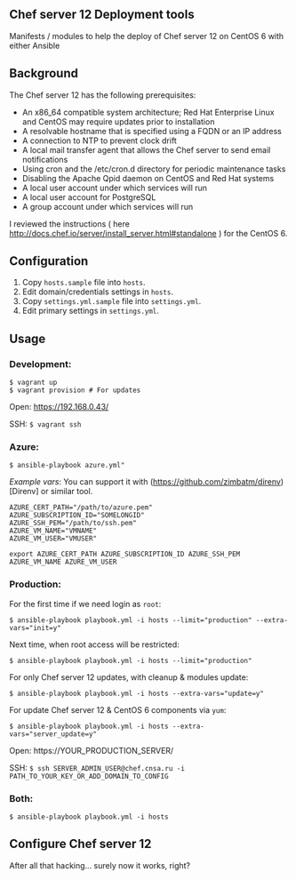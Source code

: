 ## Chef server 12 Deployment tools

Manifests / modules to help the deploy of Chef server 12 on CentOS 6 with either Ansible

## Background

The Chef server 12 has the following prerequisites:

- An x86_64 compatible system architecture; Red Hat Enterprise Linux and CentOS may require updates prior to installation
- A resolvable hostname that is specified using a FQDN or an IP address
- A connection to NTP to prevent clock drift
- A local mail transfer agent that allows the Chef server to send email notifications
- Using cron and the /etc/cron.d directory for periodic maintenance tasks
- Disabling the Apache Qpid daemon on CentOS and Red Hat systems
- A local user account under which services will run
- A local user account for PostgreSQL
- A group account under which services will run

I reviewed the instructions ( here http://docs.chef.io/server/install_server.html#standalone ) for the CentOS 6.

## Configuration

1. Copy `hosts.sample` file into `hosts`.
2. Edit domain/credentials settings in `hosts`.
3. Copy `settings.yml.sample` file into `settings.yml`.
4. Edit primary settings in `settings.yml`.

## Usage

### Development:

    $ vagrant up
    $ vagrant provision # For updates

Open: https://192.168.0.43/

SSH: `$ vagrant ssh`

### Azure:

    $ ansible-playbook azure.yml"

*Example vars*:
You can support it with (https://github.com/zimbatm/direnv)[Direnv] or similar tool.

    AZURE_CERT_PATH="/path/to/azure.pem"
    AZURE_SUBSCRIPTION_ID="SOMELONGID"
    AZURE_SSH_PEM="/path/to/ssh.pem"
    AZURE_VM_NAME="VMNAME"
    AZURE_VM_USER="VMUSER"

    export AZURE_CERT_PATH AZURE_SUBSCRIPTION_ID AZURE_SSH_PEM AZURE_VM_NAME AZURE_VM_USER

### Production:

For the first time if we need login as `root`:

    $ ansible-playbook playbook.yml -i hosts --limit="production" --extra-vars="init=y"

Next time, when root access will be restricted:

    $ ansible-playbook playbook.yml -i hosts --limit="production"

For only Chef server 12 updates, with cleanup & modules update:

    $ ansible-playbook playbook.yml -i hosts --extra-vars="update=y"

For update Chef server 12 & CentOS 6 components via `yum`:

    $ ansible-playbook playbook.yml -i hosts --extra-vars="server_update=y"

Open: https://YOUR_PRODUCTION_SERVER/

SSH: `$ ssh SERVER_ADMIN_USER@chef.cnsa.ru -i PATH_TO_YOUR_KEY_OR_ADD_DOMAIN_TO_CONFIG`

### Both:

    $ ansible-playbook playbook.yml -i hosts  

## Configure Chef server 12

After all that hacking... surely now it works, right?
